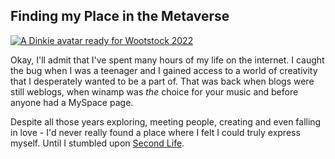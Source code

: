 ## Finding my Place in the Metaverse
[![A Dinkie avatar ready for Wootstock 2022](https://live.staticflickr.com/65535/52235044767_594491fde6_h.jpg "A Dinkie all ready for Wootstock 2022")](https://www.flickr.com/photos/194264546@N05/52235044767)

Okay, I'll admit that I've spent many hours of my life on the internet.  I caught the bug when I was a teenager and I gained access to a world of creativity that I desperately wanted to be a part of.  That was back when blogs were still weblogs, when winamp was *the* choice for your music and before anyone had a MySpace page.

Despite all those years exploring, meeting people, creating and even falling in love - I'd never really found a place where I felt I could truly express myself.  Until I stumbled upon [Second Life](http://www.secondlife.com).

